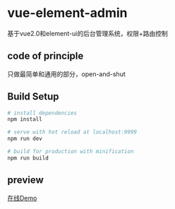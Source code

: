 # vue-element-admin
基于vue2.0和element-ui的后台管理系统，权限+路由控制

## code of principle
只做最简单和通用的部分，open-and-shut

## Build Setup
``` bash
# install dependencies
npm install

# serve with hot reload at localhost:9999
npm run dev

# build for production with minification
npm run build
```

## preview
[在线Demo](https://yangyuji.github.io/vue-element-admin/)